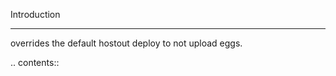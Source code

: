 Introduction
************

overrides the default hostout deploy to not upload eggs.


.. contents::

